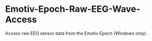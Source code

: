 # Emotiv-Epoch-Raw-EEG-Wave-Access
Access raw EEG sensor data from the Emotiv Epoch (Windows only).
